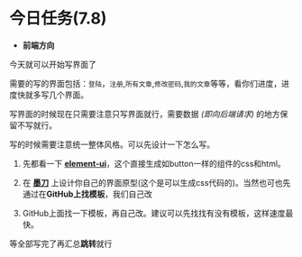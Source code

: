 # 今日任务(7.8)

* **前端方向**

今天就可以开始写界面了

需要的写的界面包括：`登陆`，`注册`,`所有文章`,`修改密码`,`我的文章`等等，看你们进度，进度快就多写几个界面。

写界面的时候现在只需要注意只写界面就行，需要数据 *(即向后端请求)* 的地方保留不写就行。

写的时候需要注意统一整体风格。可以先设计一下怎么写。

1. 先都看一下 **[element-ui](https://element.eleme.cn/#/zh-CN)**，这个直接生成如button一样的组件的css和html。

2. 在 **[墨刀](https://modao.cc/)** 上设计你自己的界面原型(这个是可以生成css代码的)。当然也可也先通过在**GitHub上找模板**，我们自己改 

3. GitHub上面找一下模板，再自己改。建议可以先找找有没有模板，这样速度最快。

等全部写完了再汇总**跳转**就行